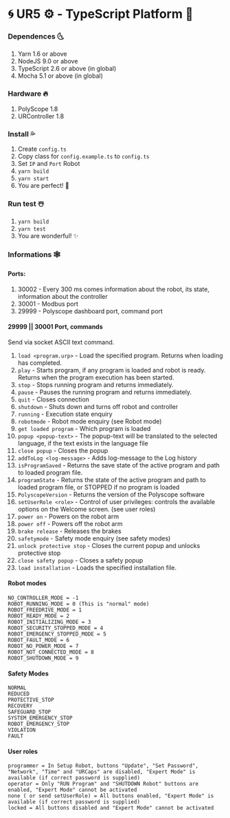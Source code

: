 # 🌀 UR5 ⚙️ - TypeScript Platform 🚀

### Dependences 🌜
1. Yarn 1.6 or above
2. NodeJS 9.0 or above
3. TypeScript 2.6 or above (in global)
4. Mocha 5.1 or above (in global)


### Hardware 🔥

1. PolyScope 1.8
2. URController 1.8

### Install 💦 
1. Create `config.ts`
2. Copy class for `config.example.ts` to `config.ts`
3. Set `IP` and `Port` Robot
4. `yarn build`
5. `yarn start`
6. You are perfect! 💞

### Run test ☃️

1. `yarn build`
2. `yarn test`
3. You are wonderful! ✨



### Informations 🕸

#### Ports:
1. 30002 - Every 300 ms comes information about the robot, its state, information about the controller
2. 30001 - Modbus port
3. 29999 - Polyscope dashboard port, command port

#### 29999 || 30001 Port, commands

Send via socket ASCII text command.

1. `load <program.urp>` - Load the specified program. Returns when loading has completed.
2. `play` - Starts program, if any program is loaded and robot is ready. Returns when the program execution has been started.
3. `stop` - Stops running program and returns immediately.
4. `pause` - Pauses the running program and returns immediately.
5. `quit` - Closes connection
6. `shutdown` - Shuts down and turns off robot and controller
7. `running` - Execution state enquiry
8. `robotmode` - Robot mode enquiry (see Robot mode)
9. `get loaded program` - Which program is loaded
10. `popup <popup-text>` -  The popup-text will be translated to the selected language, if the text exists in the language file
11. `close popup` - Closes the popup
12. `addToLog <log-message>` - Adds log-message to the Log history
13. `isProgramSaved` - Returns the save state of the active program and path to loaded program file.
14. `programState` - Returns the state of the active program and path to loaded program file, or STOPPED if no program is loaded
15. `PolyscopeVersion` - Returns the version of the Polyscope software
16. `setUserRole <role>` - Control of user privileges: controls the available options on the Welcome screen. (see user roles)
17. `power on` - Powers on the robot arm
18. `power off` - Powers off the robot arm
19. `brake release` - Releases the brakes
20. `safetymode` - Safety mode enquiry (see safety modes)
21. `unlock protective stop` - Closes the current popup and unlocks protective stop
22. `close safety popup` - Closes a safety popup
23. `load installation` - Loads the specified installation file.


#### Robot modes
```CSharp
NO_CONTROLLER_MODE = -1
ROBOT_RUNNING_MODE = 0 (This is "normal" mode)
ROBOT_FREEDRIVE_MODE = 1
ROBOT_READY_MODE = 2
ROBOT_INITIALIZING_MODE = 3
ROBOT_SECURITY_STOPPED_MODE = 4
ROBOT_EMERGENCY_STOPPED_MODE = 5
ROBOT_FAULT_MODE = 6
ROBOT_NO_POWER_MODE = 7
ROBOT_NOT_CONNECTED_MODE = 8
ROBOT_SHUTDOWN_MODE = 9
```

#### Safety Modes
```
NORMAL
REDUCED
PROTECTIVE_STOP
RECOVERY
SAFEGUARD_STOP
SYSTEM_EMERGENCY_STOP
ROBOT_EMERGENCY_STOP
VIOLATION
FAULT
```

#### User roles
```CSharp
programmer = In Setup Robot, buttons "Update", "Set Password", "Network", "Time" and "URCaps" are disabled, "Expert Mode" is available (if correct password is supplied)
operator = Only "RUN Program" and "SHUTDOWN Robot" buttons are enabled, "Expert Mode" cannot be activated
none ( or send setUserRole) = All buttons enabled, "Expert Mode" is available (if correct password is supplied)
locked = All buttons disabled and "Expert Mode" cannot be activated

```
